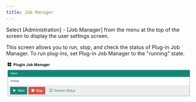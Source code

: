 ```yaml
---
title: Job Manager
---
```


Select [Administration] - [Job Manager] from the menu at the top of the screen to display the user settings screen.

This screen allows you to run, stop, and check the status of Plug-in Job Manager. To run plug-ins, set Plug-in Job Manager to the "running" state.

![Plug-in Job Manager](plugin-job-manager.png)
